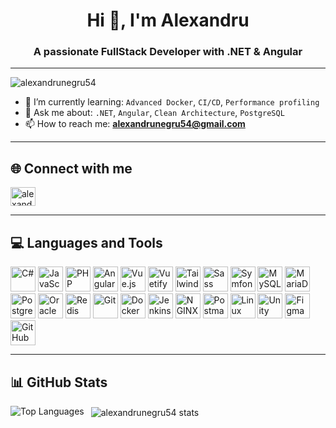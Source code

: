 <h1 align="center">Hi 👋, I'm Alexandru</h1>
<h3 align="center">A passionate FullStack Developer with .NET & Angular</h3>

---

<p align="lefts">
  <img src="https://komarev.com/ghpvc/?username=alexandrunegru54&label=Profile%20views&color=0e75b6&style=flat" alt="alexandrunegru54" />
</p>

- 🌱 I’m currently learning: `Advanced Docker`, `CI/CD`, `Performance profiling`
- 💬 Ask me about: `.NET`, `Angular`, `Clean Architecture`, `PostgreSQL`
- 📫 How to reach me: **alexandrunegru54@gmail.com**

---

## 🌐 Connect with me

<p align="left">
  <a href="https://www.linkedin.com/in/negru-alexandru-6431b5209" target="blank"><img align="center" src="https://cdn.jsdelivr.net/npm/simple-icons@v3/icons/linkedin.svg" alt="alexandrunegru54" height="30" width="40" /></a>
</p>

---

## 💻 Languages and Tools

<p align="left">
	<a href="https://learn.microsoft.com/en-us/dotnet/csharp/" target="_blank"> <img src="https://cdn.jsdelivr.net/gh/devicons/devicon/icons/csharp/csharp-original.svg" width="40" height="40" alt="C#" /></a>
	<a href="https://developer.mozilla.org/en-US/docs/Web/JavaScript" target="_blank"><img src="https://cdn.jsdelivr.net/gh/devicons/devicon/icons/javascript/javascript-original.svg" width="40" height="40" alt="JavaScript" /></a>
	<a href="https://www.php.net" target="_blank"><img src="https://cdn.jsdelivr.net/gh/devicons/devicon/icons/php/php-original.svg" width="40" height="40" alt="PHP" /></a>
	<a href="https://angular.io/" target="_blank"><img src="https://cdn.jsdelivr.net/gh/devicons/devicon/icons/angularjs/angularjs-original.svg" width="40" height="40" alt="Angular" /></a>
	<a href="https://vuejs.org/" target="_blank"><img src="https://cdn.jsdelivr.net/gh/devicons/devicon/icons/vuejs/vuejs-original-wordmark.svg" width="40" height="40" alt="Vue.js" /></a>
	<a href="https://vuetifyjs.com/en/" target="_blank"><img src="https://cdn.vuetifyjs.com/images/logos/vuetify-logo-light.svg" width="40" height="40" alt="Vuetify" /></a>
	<a href="https://tailwindcss.com/" target="_blank"><img src="https://www.vectorlogo.zone/logos/tailwindcss/tailwindcss-icon.svg" width="40" height="40" alt="TailwindCSS" /></a>
	<a href="https://sass-lang.com" target="_blank"><img src="https://cdn.jsdelivr.net/gh/devicons/devicon/icons/sass/sass-original.svg" width="40" height="40" alt="Sass" /></a>
	<a href="https://symfony.com" target="_blank"><img src="https://symfony.com/logos/symfony_black_03.svg" width="40" height="40" alt="Symfony" /></a>
	<a href="https://www.mysql.com/" target="_blank"><img src="https://cdn.jsdelivr.net/gh/devicons/devicon/icons/mysql/mysql-original-wordmark.svg" width="40" height="40" alt="MySQL" /></a>
	<a href="https://mariadb.org/" target="_blank"><img src="https://www.vectorlogo.zone/logos/mariadb/mariadb-icon.svg" width="40" height="40" alt="MariaDB" /></a>
	<a href="https://www.postgresql.org" target="_blank"><img src="https://cdn.jsdelivr.net/gh/devicons/devicon/icons/postgresql/postgresql-original-wordmark.svg" width="40" height="40" alt="PostgreSQL" /></a>
	<a href="https://www.oracle.com/database/" target="_blank"><img src="https://www.vectorlogo.zone/logos/oracle/oracle-icon.svg" width="40" height="40" alt="Oracle" /></a>
  <a href="https://redis.io" target="_blank"><img src="https://cdn.jsdelivr.net/gh/devicons/devicon/icons/redis/redis-original-wordmark.svg" width="40" height="40" alt="Redis" /></a>
  <a href="https://git-scm.com/" target="_blank"><img src="https://www.vectorlogo.zone/logos/git-scm/git-scm-icon.svg" width="40" height="40" alt="Git" /></a>
  <a href="https://www.docker.com/" target="_blank"><img src="https://cdn.jsdelivr.net/gh/devicons/devicon/icons/docker/docker-original-wordmark.svg" width="40" height="40" alt="Docker" /></a>    
  <a href="https://www.jenkins.io" target="_blank"><img src="https://www.vectorlogo.zone/logos/jenkins/jenkins-icon.svg" width="40" height="40" alt="Jenkins" /></a>
  <a href="https://www.nginx.com" target="_blank"><img src="https://cdn.jsdelivr.net/gh/devicons/devicon/icons/nginx/nginx-original.svg" width="40" height="40" alt="NGINX" /></a>
	<a href="https://postman.com" target="_blank"><img src="https://www.vectorlogo.zone/logos/getpostman/getpostman-icon.svg" width="40" height="40" alt="Postman" /></a>
	<a href="https://www.linux.org/" target="_blank"><img src="https://cdn.jsdelivr.net/gh/devicons/devicon/icons/linux/linux-original.svg" width="40" height="40" alt="Linux" /></a>
	<a href="https://unity.com/" target="_blank"><img src="https://www.vectorlogo.zone/logos/unity3d/unity3d-icon.svg" width="40" height="40" alt="Unity" /></a>
	<a href="https://www.figma.com/" target="_blank"><img src="https://cdn.jsdelivr.net/gh/devicons/devicon/icons/figma/figma-original.svg" width="40" height="40" alt="Figma" /></a>
	<a href="https://github.com" target="_blank"><img src="https://github.githubassets.com/assets/GitHub-Mark-ea2971cee799.png" width="40" height="40" alt="GitHub profile" /></a>
</p>

---

## 📊 GitHub Stats

<p>
  <img align="left" src="https://github-readme-stats.vercel.app/api/top-langs?username=alexandrunegru54&show_icons=true&locale=en&layout=compact" alt="Top Languages" />
</p>

<p> &nbsp;
  <img align="center" src="https://github-readme-stats.vercel.app/api?username=alexandrunegru54&show_icons=true&locale=en" alt="alexandrunegru54 stats" />
</p>
